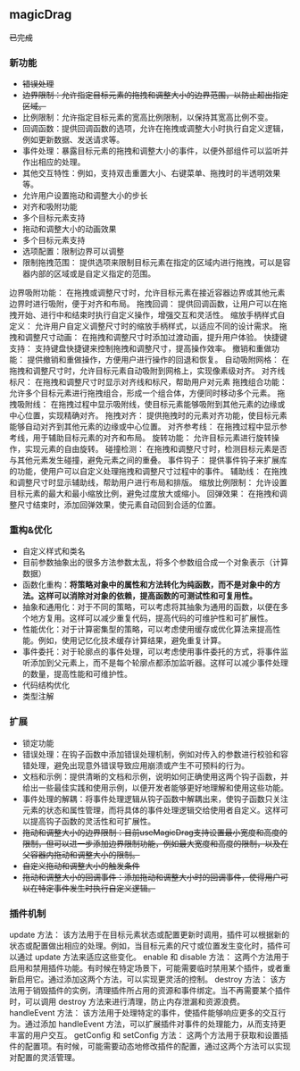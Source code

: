 ## magicDrag

~~已完成~~

### 新功能

- ~~错误处理~~
- ~~边界限制：允许指定目标元素的拖拽和调整大小的边界范围，以防止超出指定区域。~~
- 比例限制：允许指定目标元素的宽高比例限制，以保持其宽高比例不变。
- 回调函数：提供回调函数的选项，允许在拖拽或调整大小时执行自定义逻辑，例如更新数据、发送请求等。
- 事件处理：暴露目标元素的拖拽和调整大小的事件，以便外部组件可以监听并作出相应的处理。
- 其他交互特性：例如，支持双击重置大小、右键菜单、拖拽时的半透明效果等。
- 允许用户设置拖动和调整大小的步长
- 对齐和吸附功能
- 多个目标元素支持
- 拖动和调整大小的动画效果
- 多个目标元素支持
- 选项配置：限制边界可以调整
 - 限制拖拽范围： 提供选项来限制目标元素在指定的区域内进行拖拽，可以是容器内部的区域或是自定义指定的范围。

边界吸附功能： 在拖拽或调整尺寸时，允许目标元素在接近容器边界或其他元素边界时进行吸附，便于对齐和布局。
拖拽回调： 提供回调函数，让用户可以在拖拽开始、进行中和结束时执行自定义操作，增强交互和灵活性。
缩放手柄样式自定义： 允许用户自定义调整尺寸时的缩放手柄样式，以适应不同的设计需求。
拖拽和调整尺寸动画： 在拖拽和调整尺寸时添加过渡动画，提升用户体验。
快捷键支持： 支持键盘快捷键来控制拖拽和调整尺寸，提高操作效率。
撤销和重做功能： 提供撤销和重做操作，方便用户进行操作的回退和恢复。
自动吸附网格： 在拖拽和调整尺寸时，允许目标元素自动吸附到网格上，实现像素级对齐。
对齐线标尺： 在拖拽和调整尺寸时显示对齐线和标尺，帮助用户对元素
拖拽组合功能： 允许多个目标元素进行拖拽组合，形成一个组合体，方便同时移动多个元素。
拖拽吸附线： 在拖拽过程中显示吸附线，使目标元素能够吸附到其他元素的边缘或中心位置，实现精确对齐。
拖拽对齐： 提供拖拽时的元素对齐功能，使目标元素能够自动对齐到其他元素的边缘或中心位置。
对齐参考线： 在拖拽过程中显示参考线，用于辅助目标元素的对齐和布局。
旋转功能： 允许目标元素进行旋转操作，实现元素的自由旋转。
碰撞检测： 在拖拽和调整尺寸时，检测目标元素是否与其他元素发生碰撞，避免元素之间的重叠。
事件钩子： 提供事件钩子来扩展库的功能，使用户可以自定义处理拖拽和调整尺寸过程中的事件。
辅助线： 在拖拽和调整尺寸时显示辅助线，帮助用户进行布局和排版。
缩放比例限制： 允许设置目标元素的最大和最小缩放比例，避免过度放大或缩小。
回弹效果： 在拖拽和调整尺寸结束时，添加回弹效果，使元素自动回到合适的位置。

### 重构&优化

 - 自定义样式和类名
 - 目前参数抽象出的很多方法参数太乱，将多个参数组合成一个对象表示（计算数据）
 - 函数化重构：**将策略对象中的属性和方法转化为纯函数，而不是对象中的方法。这样可以消除对对象的依赖，提高函数的可测试性和可复用性。**
 - 抽象和通用化：对于不同的策略，可以考虑将其抽象为通用的函数，以便在多个地方复用。这样可以减少重复代码，提高代码的可维护性和可扩展性。
 - 性能优化：对于计算密集型的策略，可以考虑使用缓存或优化算法来提高性能。例如，使用记忆化技术缓存计算结果，避免重复计算。
 - 事件委托：对于轮廓点的事件处理，可以考虑使用事件委托的方式，将事件监听添加到父元素上，而不是每个轮廓点都添加监听器。这样可以减少事件处理的数量，提高性能和可维护性。
 - 代码结构优化
 - 类型注解

### 扩展

 - 锁定功能
 - 错误处理：在钩子函数中添加错误处理机制，例如对传入的参数进行校验和容错处理，避免出现意外错误导致应用崩溃或产生不可预料的行为。
 - 文档和示例：提供清晰的文档和示例，说明如何正确使用这两个钩子函数，并给出一些最佳实践和使用示例，以便开发者能够更好地理解和使用这些功能。
 - 事件处理的解耦：将事件处理逻辑从钩子函数中解耦出来，使钩子函数只关注元素的状态和属性管理，而将具体的事件处理逻辑交给使用者自定义。这样可以提高钩子函数的灵活性和可扩展性。
 - ~~拖动和调整大小的边界限制：目前useMagicDrag支持设置最小宽度和高度的限制，但可以进一步添加边界限制功能，例如最大宽度和高度的限制，以及在父容器内拖动和调整大小的限制。~~
 - ~~自定义拖动和调整大小的触发条件~~
 - ~~拖动和调整大小的回调事件：添加拖动和调整大小时的回调事件，使得用户可以在特定事件发生时执行自定义逻辑。~~

### 插件机制
update 方法： 该方法用于在目标元素状态或配置更新时调用，插件可以根据新的状态或配置做出相应的处理。例如，当目标元素的尺寸或位置发生变化时，插件可以通过 update 方法来适应这些变化。
enable 和 disable 方法： 这两个方法用于启用和禁用插件功能。有时候在特定场景下，可能需要临时禁用某个插件，或者重新启用它。通过添加这两个方法，可以实现更灵活的控制。
destroy 方法： 该方法用于销毁插件的实例，清理插件所占用的资源和事件绑定。当不再需要某个插件时，可以调用 destroy 方法来进行清理，防止内存泄漏和资源浪费。
handleEvent 方法： 该方法用于处理特定的事件，使插件能够响应更多的交互行为。通过添加 handleEvent 方法，可以扩展插件对事件的处理能力，从而支持更丰富的用户交互。
getConfig 和 setConfig 方法： 这两个方法用于获取和设置插件的配置项。有时候，可能需要动态地修改插件的配置，通过这两个方法可以实现对配置的灵活管理。

